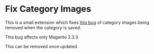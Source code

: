 # Fix Category Images

This is a small extension which fixes [this bug](https://github.com/magento/magento2/issues/25099) of category
images being removed when the category is saved.

This bug affects only Magento 2.3.3. 

This can be removed once updated.